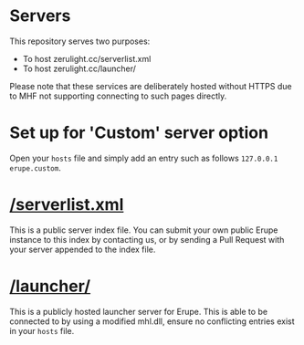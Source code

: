 # Servers

This repository serves two purposes:
* To host zerulight.cc/serverlist.xml
* To host zerulight.cc/launcher/

Please note that these services are deliberately hosted without HTTPS due to MHF not supporting connecting to such pages directly.

# Set up for 'Custom' server option
Open your `hosts` file and simply add an entry such as follows `127.0.0.1 erupe.custom`.

# [/serverlist.xml](/serverlist.xml)
This is a public server index file. You can submit your own public Erupe instance to this index by contacting us, or by sending a Pull Request with your server appended to the index file.

# [/launcher/](/launcher/)
This is a publicly hosted launcher server for Erupe. This is able to be connected to by using a modified mhl.dll, ensure no conflicting entries exist in your `hosts` file.
